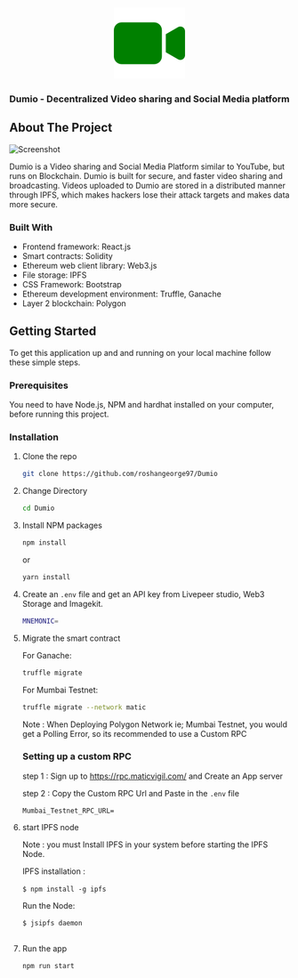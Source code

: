<div id="top"></div>

<br />
<div align="center">

![Screenshot](video-camera.png)


<h3 align="center">Dumio - Decentralized Video sharing and Social Media platform</h3>

</div>

## About The Project

![Screenshot](dimeo_img.jpg)

Dumio is a Video sharing and Social Media Platform similar to YouTube, but runs on Blockchain. Dumio is built for secure, and faster video sharing and broadcasting. Videos uploaded to Dumio are stored in a distributed manner through IPFS, which makes hackers lose their attack targets and makes data more secure.


### Built With

- Frontend framework: React.js
- Smart contracts: Solidity
- Ethereum web client library: Web3.js
- File storage: IPFS
- CSS Framework: Bootstrap
- Ethereum development environment: Truffle, Ganache
- Layer 2 blockchain: Polygon

<!-- GETTING STARTED -->

## Getting Started

To get this application up and and running on your local machine follow these simple steps.

### Prerequisites

You need to have Node.js, NPM and hardhat installed on your computer, before running this project.

### Installation

1. Clone the repo
   ```sh
   git clone https://github.com/roshangeorge97/Dumio
   
   ```
   
2. Change Directory
   ```sh
   cd Dumio
   
   ```

3. Install NPM packages

   ```sh
   npm install
   ```

   or

   ```sh
   yarn install
   ```
4. Create an `.env` file and get an API key from Livepeer studio, Web3 Storage and Imagekit. 
   ```sh
   MNEMONIC=
   ```
5. Migrate the smart contract

   For Ganache:
   ```sh
   truffle migrate
   ```
   
   For Mumbai Testnet:
      ```sh
   truffle migrate --network matic
   ```

   Note : When Deploying Polygon Network ie; Mumbai Testnet, you would get a Polling Error, so its recommended to use a Custom RPC
   
   ### Setting up a custom RPC
   
   step 1 : Sign up to  https://rpc.maticvigil.com/ and Create an App server
   
   step 2 : Copy the Custom RPC Url and Paste in the `.env` file
   
   ```
   Mumbai_Testnet_RPC_URL=
   ```
   


6. start IPFS node

   Note : you must Install IPFS in your system before starting the IPFS Node.
   
   IPFS installation :
   
   ``
   $ npm install -g ipfs
   ``
   
   Run the Node:
   
   ```
   $ jsipfs daemon
 

7. Run the app

   ```sh
   npm run start
   ```
